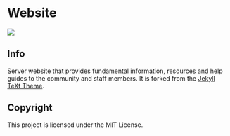# Website
![](https://img.shields.io/github/issues/darkstne/website.svg?style=for-the-badge&logo=github)
## Info
Server website that provides fundamental information, resources and help guides to the community and staff members. It is forked from the [Jekyll TeXt Theme](https://tianqi.name/jekyll-TeXt-theme/).

## Copyright
This project is licensed under the MIT License.
